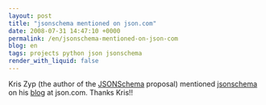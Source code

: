 ```yaml
---
layout: post
title: "jsonschema mentioned on json.com"
date: 2008-07-31 14:47:10 +0000
permalink: /en/jsonschema-mentioned-on-json-com
blog: en
tags: projects python json jsonschema
render_with_liquid: false
---
```


<!-- textlint-disable rousseau -->

<p>Kris Zyp (the author of the <a href="http://tinyurl.com/32qd4v" title="JSONSchema">JSONSchema</a> proposal) mentioned <a href="http://hg.monologista.jp/json-schema/raw-file/41132f2b2b57/docs/jsonschema.html">jsonschema</a> on his <a href="http://www.json.com/2008/07/30/json-schema-for-python/">blog</a> at json.com. Thanks Kris!!</p>

<!-- textlint-enable rousseau -->
